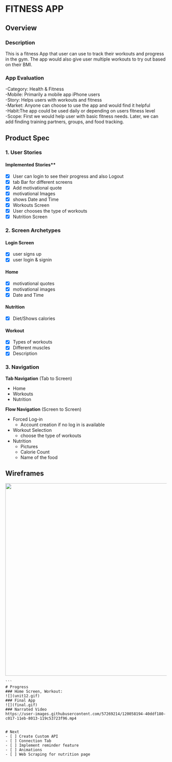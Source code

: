 
# FITNESS APP

## Overview
### Description
This is a fitness App that user can use to track their workouts and progress in the gym. The app would also give user multiple workouts to try out based on their BMI.

### App Evaluation
<!-- [Evaluation of your app across the following attributes] -->
-Category: Health & Fitness\
-Mobile: Primarily a mobile app iPhone users\
-Story: Helps users with workouts and fitness\
-Market: Anyone can choose to use the app and would find it helpful\
-Habit:The app could be used daily or depending on users fitness level\
-Scope: First we would help user with basic fitness needs. Later, we can add finding training partners, groups, and food tracking. 

## Product Spec

### 1. User Stories

#### Implemented Stories**

- [X] User can login to see their progress and also Logout
- [X] tab Bar for different screens
- [X] Add motivational quote
- [X] motivational Images
- [X] shows Date and Time
- [X] Workouts Screen
- [X] User chooses the type of workouts
- [X] Nutrition Screen

<!-- #### Optional Nice-to-have Stories**

- [ ] Meal prep ideas
- [ ] Random workout selection
- [ ] Connecting to other users -->

### 2. Screen Archetypes

#### Login Screen
- [X] user signs up
- [X] user login & signin
#### Home
- [X] motivational quotes 
- [X] motivational images
- [X] Date and Time
#### Nutrition 
- [X] Diet/Shows calories 
<!-- - [ ] Ingredients -->
#### Workout
- [X] Types of workouts
- [X] Different muscles
- [X] Description
### 3. Navigation

**Tab Navigation** (Tab to Screen)

* Home
* Workouts
* Nutrition

**Flow Navigation** (Screen to Screen)

* Forced Log-in 
    *  Account creation if no log in is available
* Workout Selection 
   * choose the type of workouts
* Nutrition  
   * Pictures
   * Calorie  Count
   * Name of the food


## Wireframes
<!-- [Add picture of your hand sketched wireframes in this section] -->
<img src="wireframe.png" width=600>

<!-- ### [BONUS] Digital Wireframes & Mockups

### [BONUS] Interactive Prototype -->

<!-- ## Schema 
## Models

### Post 
|   Property       | Type           |   Description        |
| -----------------|----------------|----------------------| 
|ObjectID          |String          |Unique id for each user post |
|Author 	|pointer to the user |	Users information |
|Image	|File	|Profile picture 
|Progression	|Number 	|Number of workouts done in a week |
|TimeSpend 	|DateTime	|Amount of time spend on a workout|
|Selection	|Array 	|Which workout was done throughout the week| 


### Networking
List of network requests by screen

* SignIn/SignUp
  * (Create/POST) Create a new user account.
    ```Swift
    let query = PFQuery(className:"Post")
    query.whereKey("author", equalTo: currentUser)
    query.order(byDescending: "createdAt")
    query.findObjectsInBackground { (posts: [PFObject]?, error: Error?) in
       if let error = error {
          print(error.localizedDescription)
       } else if let posts = posts {
          print("Successfully retrieved \(posts.count) posts.")
          // TODO: Do something with posts...
       }
    }
    ```
  * (Read/GET) Query the user information.
    ```Swift
    let query = PFQuery(className:"Get")
    query.whereKey("author", equalTo: currentUser)
    query.order(byDescending: "createdAt")
    query.findObjectsInBackground { (posts: [PFObject]?, error: Error?) in
       if let error = error {
          print(error.localizedDescription)
       } else if let posts = posts {
          print("Successfully retrieved \(posts.count) posts.")
          // TODO: Do something with posts...
       }
    }
    ```

* Home Screen
  * (Create/POST) Create a new like on the quote.
    ```Swift
    let query = PFQuery(className:"Post")
    query.whereKey("author", equalTo: currentUser)
    query.order(byDescending: "createdAt")
    query.findObjectsInBackground { (posts: [PFObject]?, error: Error?) in
       if let error = error {
          print(error.localizedDescription)
       } else if let posts = posts {
          print("Successfully retrieved \(posts.count) posts.")
          // TODO: Do something with posts...
       }
    }
    ```
  * (Delete/DELETE) Delete an existing like.
    ```Swift
    let query = PFQuery(className:"Delete")
    query.whereKey("author", equalTo: currentUser)
    query.order(byDescending: "createdAt")
    query.findObjectsInBackground { (posts: [PFObject]?, error: Error?) in
       if let error = error {
          print(error.localizedDescription)
       } else if let posts = posts {
          print("Successfully retrieved \(posts.count) posts.")
          // TODO: Do something with posts...
       }
    }
    ```
  * (Read/GET) Read a users last workout date.
    ```Swift
    let query = PFQuery(className:"Get")
    query.whereKey("author", equalTo: currentUser)
    query.order(byDescending: "createdAt")
    query.findObjectsInBackground { (posts: [PFObject]?, error: Error?) in
       if let error = error {
          print(error.localizedDescription)
       } else if let posts = posts {
          print("Successfully retrieved \(posts.count) posts.")
          // TODO: Do something with posts...
       }
    }
    ```

* Workout
  * (Create/POST) Make a new workout selection.
    ```Swift
    let query = PFQuery(className:"Post")
    query.whereKey("author", equalTo: currentUser)
    query.order(byDescending: "createdAt")
    query.findObjectsInBackground { (posts: [PFObject]?, error: Error?) in
       if let error = error {
          print(error.localizedDescription)
       } else if let posts = posts {
          print("Successfully retrieved \(posts.count) posts.")
          // TODO: Do something with posts...
       }
    }
    ```
  * (Delete/DELETE) Unselect a workout choice.
    ```Swift
    let query = PFQuery(className:"Delete")
    query.whereKey("author", equalTo: currentUser)
    query.order(byDescending: "createdAt")
    query.findObjectsInBackground { (posts: [PFObject]?, error: Error?) in
       if let error = error {
          print(error.localizedDescription)
       } else if let posts = posts {
          print("Successfully retrieved \(posts.count) posts.")
          // TODO: Do something with posts...
       }
    }
    ```
  * (Update/PUT) Time spent for a workout.
    ```Swift
    let query = PFQuery(className:"Put")
    query.whereKey("author", equalTo: currentUser)
    query.order(byDescending: "createdAt")
    query.findObjectsInBackground { (posts: [PFObject]?, error: Error?) in
       if let error = error {
          print(error.localizedDescription)
       } else if let posts = posts {
          print("Successfully retrieved \(posts.count) posts.")
          // TODO: Do something with posts...
       }
    }
    ```
  * (Update/PUT) Muscles workout out.
    ```Swift
    let query = PFQuery(className:"Put")
    query.whereKey("author", equalTo: currentUser)
    query.order(byDescending: "createdAt")
    query.findObjectsInBackground { (posts: [PFObject]?, error: Error?) in
       if let error = error {
          print(error.localizedDescription)
       } else if let posts = posts {
          print("Successfully retrieved \(posts.count) posts.")
          // TODO: Do something with posts...
       }
    }
    ```

* Profile
  * (Read/Get) Query logged in user object.
    ```Swift
    let query = PFQuery(className:"Get")
    query.whereKey("author", equalTo: currentUser)
    query.order(byDescending: "createdAt")
    query.findObjectsInBackground { (posts: [PFObject]?, error: Error?) in
       if let error = error {
          print(error.localizedDescription)
       } else if let posts = posts {
          print("Successfully retrieved \(posts.count) posts.")
          // TODO: Do something with posts...
       }
    }
    ```
  * (Update/PUT) Update user profile image.
    ```Swift
    let query = PFQuery(className:"Put")
    query.whereKey("author", equalTo: currentUser)
    query.order(byDescending: "createdAt")
    query.findObjectsInBackground { (posts: [PFObject]?, error: Error?) in
       if let error = error {
          print(error.localizedDescription)
       } else if let posts = posts {
          print("Successfully retrieved \(posts.count) posts.")
          // TODO: Do something with posts...
       }
    }
    ```
  * (Update/PUT) Get current day workout progress.
    ```Swift
    let query = PFQuery(className:"Put")
    query.whereKey("author", equalTo: currentUser)
    query.order(byDescending: "createdAt")
    query.findObjectsInBackground { (posts: [PFObject]?, error: Error?) in
       if let error = error {
          print(error.localizedDescription)
       } else if let posts = posts {
          print("Successfully retrieved \(posts.count) posts.")
          // TODO: Do something with posts...
       }
    }
    ```
  * (Read/GET) Get last workout details.
    ```Swift
    let query = PFQuery(className:"Get")
    query.whereKey("author", equalTo: currentUser)
    query.order(byDescending: "createdAt")
    query.findObjectsInBackground { (posts: [PFObject]?, error: Error?) in
       if let error = error {
          print(error.localizedDescription)
       } else if let posts = posts {
          print("Successfully retrieved \(posts.count) posts.")
          // TODO: Do something with posts...
       }
    } -->
    ```
    # Progress
    ### Home Screen, Workout:
    ![](unit12.gif)
    ### Final App
    ![](final.gif)
    ### Narrated Video
    https://user-images.githubusercontent.com/57269214/120058194-40ddf180-c017-11eb-8013-119c53723f96.mp4
    
    
    # Next
    - [ ] Create Custom API
    - [ ] Connection Tab
    - [ ] Implement reminder feature
    - [ ] Animations
    - [ ] Web Scraping for nutrition page   
    
    
    
    
    
